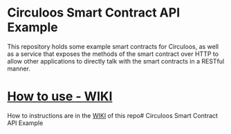 # Circuloos Smart Contract API Example

This repository holds some example smart contracts for Circuloos, as well as a service that exposes the methods of the smart contract over HTTP to allow other applications to directly talk with the smart contracts in a RESTful manner.

# [How to use - WIKI](https://github.com/alastria/ERC721WithData/wiki)

How to instructions are in the [WIKI](https://github.com/alastria/ERC721WithData/wiki) of this repo# Circuloos Smart Contract API Example
